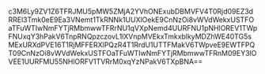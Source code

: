c3M6Ly9ZV1Z6TFRJMU5pMW5ZMjA2YVhONExubDBMVFV4T0Rjd09EZ3dRREl3Tmk0eE9Ea3VNemt1TkRNNk1UUXlOekE9CnNzOi8vWVdWekxUSTFOaTFuWTIwNmFYTjRMbmwwTFRrNU1qVXpNemd4UURFNU1pNHlOREV1TWpFNUxqY3hPakV6TnpRNQpzczovL1lXVnpMVEkxTmkxblkyMDZhWE40TG5sMExURXdPVE16T1RjMFFERXlPQzR4T1RrdU1UTTFMakV6TWpveE9EWTFPQT09CnNzOi8vWVdWekxUSTFOaTFuWTIwNmFYTjRMbmwwTFRnM09EY3lOVEE1UURFMU55NHlORFV1TVRrM0xqYzNPakV6TXpBNA==